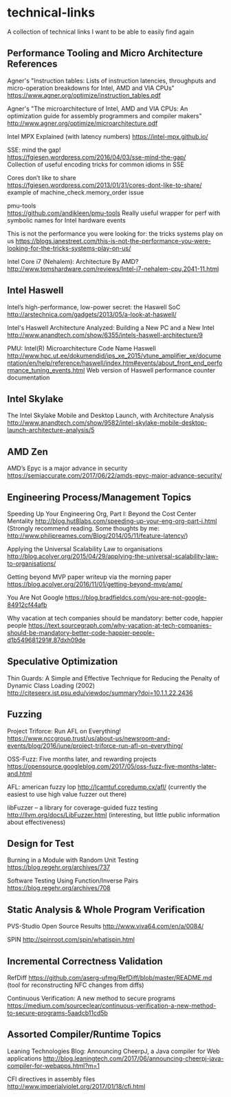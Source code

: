 # technical-links
A collection of technical links I want to be able to easily find again

Performance Tooling and Micro Architecture References
------------------------------------------------------
Agner's "Instruction tables: Lists of instruction latencies, throughputs and micro-operation breakdowns for Intel, AMD and VIA CPUs"
https://www.agner.org/optimize/instruction_tables.pdf

Agner's "The microarchitecture of Intel, AMD and VIA CPUs: An optimization guide for assembly programmers and compiler makers"
http://www.agner.org/optimize/microarchitecture.pdf

Intel MPX Explained (with latency numbers)
https://intel-mpx.github.io/

SSE: mind the gap!  
https://fgiesen.wordpress.com/2016/04/03/sse-mind-the-gap/  
Collection of useful encoding tricks for common idioms in SSE

Cores don’t like to share  
https://fgiesen.wordpress.com/2013/01/31/cores-dont-like-to-share/  
example of machine_check.memory_order issue

pmu-tools  
https://github.com/andikleen/pmu-tools
Really useful wrapper for perf with symbolic names for Intel hardware events

This is not the performance you were looking for: the tricks systems play on us
https://blogs.janestreet.com/this-is-not-the-performance-you-were-looking-for-the-tricks-systems-play-on-us/

Intel Core i7 (Nehalem): Architecture By AMD?
http://www.tomshardware.com/reviews/Intel-i7-nehalem-cpu,2041-11.html

Intel Haswell
--------------

Intel’s high-performance, low-power secret: the Haswell SoC
http://arstechnica.com/gadgets/2013/05/a-look-at-haswell/

Intel's Haswell Architecture Analyzed: Building a New PC and a New Intel
http://www.anandtech.com/show/6355/intels-haswell-architecture/9

PMU: Intel(R) Microarchitecture Code Name Haswell  
http://www.hpc.ut.ee/dokumendid/ips_xe_2015/vtune_amplifier_xe/documentation/en/help/reference/haswell/index.htm#events/about_front_end_performance_tuning_events.html
Web version of Haswell performance counter documentation

Intel Skylake
--------------
The Intel Skylake Mobile and Desktop Launch, with Architecture Analysis
http://www.anandtech.com/show/9582/intel-skylake-mobile-desktop-launch-architecture-analysis/5

AMD Zen
-------

AMD’s Epyc is a major advance in security
https://semiaccurate.com/2017/06/22/amds-epyc-major-advance-security/

Engineering Process/Management Topics
------------------------------

Speeding Up Your Engineering Org, Part I: Beyond the Cost Center Mentality
http://blog.hut8labs.com/speeding-up-your-eng-org-part-i.html
(Strongly recommend reading.  Some thoughts by me: http://www.philipreames.com/Blog/2014/05/11/feature-latency/)

Applying the Universal Scalability Law to organisations
http://blog.acolyer.org/2015/04/29/applying-the-universal-scalability-law-to-organisations/

Getting beyond MVP
paper writeup via the morning paper
https://blog.acolyer.org/2016/11/01/getting-beyond-mvp/amp/

You Are Not Google
https://blog.bradfieldcs.com/you-are-not-google-84912cf44afb

Why vacation at tech companies should be mandatory: better code, happier people 
https://text.sourcegraph.com/why-vacation-at-tech-companies-should-be-mandatory-better-code-happier-people-d1b549681291#.87dxh09de

Speculative Optimization
-------------------------

Thin Guards: A Simple and Effective Technique for Reducing the Penalty of Dynamic Class Loading (2002) 
http://citeseerx.ist.psu.edu/viewdoc/summary?doi=10.1.1.22.2436

Fuzzing
--------
Project Triforce: Run AFL on Everything!
https://www.nccgroup.trust/us/about-us/newsroom-and-events/blog/2016/june/project-triforce-run-afl-on-everything/

OSS-Fuzz: Five months later, and rewarding projects
https://opensource.googleblog.com/2017/05/oss-fuzz-five-months-later-and.html

AFL: american fuzzy lop
http://lcamtuf.coredump.cx/afl/
(currently the easiest to use high value fuzzer out there)

libFuzzer – a library for coverage-guided fuzz testing
http://llvm.org/docs/LibFuzzer.html
(interesting, but little public information about effectiveness)

Design for Test
---------------------------
Burning in a Module with Random Unit Testing
https://blog.regehr.org/archives/737

Software Testing Using Function/Inverse Pairs
https://blog.regehr.org/archives/708

Static Analysis & Whole Program Verification
---------------
PVS-Studio Open Source Results
http://www.viva64.com/en/a/0084/

SPIN
http://spinroot.com/spin/whatispin.html

Incremental Correctness Validation
-----------------------------------
RefDiff
https://github.com/aserg-ufmg/RefDiff/blob/master/README.md
(tool for reconstructing NFC changes from diffs)

Continuous Verification: A new method to secure programs
https://medium.com/sourceclear/continuous-verification-a-new-method-to-secure-programs-5aadcb11cd5b

Assorted Compiler/Runtime Topics
---------------------------------
Leaning Technologies Blog: Announcing CheerpJ, a Java compiler for Web applications
http://blog.leaningtech.com/2017/06/announcing-cheerpj-java-compiler-for-webapps.html?m=1

CFI directives in assembly files
http://www.imperialviolet.org/2017/01/18/cfi.html
